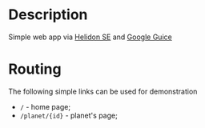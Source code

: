 # Description
Simple web app via [Helidon SE](https://helidon.io/docs/v2/#/about/01_overview) and [Google Guice](https://github.com/google/guice/wiki/GettingStarted)

# Routing
The following simple links can be used for demonstration

* `/` - home page;
* `/planet/{id}` - planet's page;